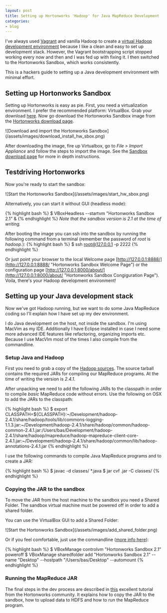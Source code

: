 ```yaml
---
layout: post
title: Setting up Hortonworks 'Hadoop' for Java MapReduce Development 
categories:
- blog
---
```

I've always used [Vagrant](http://www.vagrantup.com "Vagrant") and vanilla Hadoop to create a [virtual Hadoop development environment](http://baswenneker.github.io/blog/2014/07/09/setting-up-hadoop-using-vagrant.html "Setting up Hadoop using Vagrant") because I like a clean and easy to set up development stack. However, the Vagrant bootstrapping script stopped working every now and then and I was fed up with fixing it. I then switched to the Hortonworks Sandbox, which works consistently.

This is a hackers guide to setting up a Java development environment with minimal effort. 

## Setting up Hortonworks Sandbox
Setting up Hortonworks is easy as pie. First, you need a virtualization environment. I prefer the recommended platform: VirtualBox. Grab your download [here](https://www.virtualbox.org/wiki/Downloads "VirtualBox download page"). Now go download the Hortonworks Sandbox image from the [Hortonworks download page](http://hortonworks.com/products/hortonworks-sandbox/#install
"Hortonworks Sandbox Download").

<div class="img-center" markdown="1">
![Download and import the Hortonworks Sandbox](/assets/images/download_install_hw_sbox.png)
</div>

After downloading the image, fire up Virtualbox, go to _File > Import Appliance_ and follow the steps to import the image. See the [Sandbox download page](http://hortonworks.com/products/hortonworks-sandbox/#install
"Hortonworks Sandbox Download") for more in depth instructions.

## Testdriving Hortonworks
Now you're ready to start the sandbox:

<div class="img-center" markdown="1">
![Start the Hortonworks Sandbox](/assets/images/start_hw_sbox.png)
</div>

Alternatively, you can start it without GUI (headless mode):

{% highlight bash %}
$ VBoxHeadless --startvm "Hortonworks Sandbox 2.1" &
{% endhighlight %}
_Note that the sandbox version is 2.1 at the time of writing._


After booting the image you can ssh into the sandbox by running the following command from a terminal (remember the password of _root_ is _hadoop_.):
{% highlight bash %}
$ ssh root@127.0.0.1 -p 2222
{% endhighlight %}

Or just point your browser to the local Welcome page [http://127.0.0.1:8888/](http://127.0.0.1:8888/ "Hortonworks Sandbox Welcome Page") or the configuration page [http://127.0.0.1:8000/about/](http://127.0.0.1:8000/about/ "Hortonworks Sandbox Congiguration Page"). Voila, there's your Hadoop development environment!

## Setting up your Java development stack
Now we've got Hadoop running, but we want to do some Java MapReduce coding so I'll explain how I have set up my dev environment.

I do Java development on the host, not inside the sandbox. I'm using MacVim as my IDE. Additionally I have Eclipse installed in case I need some more advanced IDE features like refactoring, organizing imports etc. Because I use MacVIm most of the times I also compile from the commandline.

### Setup Java and Hadoop
First you need to grab a copy of the [Hadoop sources](http://hadoop.apache.org/releases.html#Download "Hadoop Download Page"). The source tarball contains the required JARs for compiling our MapReduce programs. At the time of writing the version is _2.4.1_.

After unpacking we need to add the following JARs to the classpath in order to compile _basic_ MapReduce code without errors. Use the following on OSX to add the JARs to the classpath:

{% highlight bash %}
$ export CLASSPATH=${CLASSPATH}:~/Development/hadoop-2.4.1/share/hadoop/tools/lib/commons-logging-1.1.3.jar:~/Development/hadoop-2.4.1/share/hadoop/common/hadoop-common-2.4.1.jar:/Users/bas/Development/hadoop-2.4.1/share/hadoop/mapreduce/hadoop-mapreduce-client-core-2.4.1.jar:~/Development/hadoop-2.4.1/share/hadoop/common/lib/hadoop-annotations-2.4.1.jar 
{% endhighlight %}

I use the following commands to compile Java MapReduce programs and to create a JAR:

{% highlight bash %}
$ javac -d classes/ *.java 
$ jar cvf <your jar name here>.jar -C classes/ <package name here> 
{% endhighlight %}

### Copying the JAR to the sandbox
To move the JAR from the host machine to the sandbox you need a Shared Folder. The sandbox virtual machine must be powered off in order to add a shared folder.

You can use the VirtualBox GUI to add a Shared Folder:

<div class="img-center" markdown="1">
![Start the Hortonworks Sandbox](/assets/images/add_shared_folder.png)
</div>

Or if you feel comfortable, just use the commandline ([more info here](https://www.virtualbox.org/manual/ch04.html#sharedfolders
 "VirtualBox Shared Folder reference")):

{% highlight bash %}
$ VBoxManage controlvm "Hortonworks Sandbox 2.1" poweroff
$ VBoxManage sharedfolder add "Hortonworks Sandbox 2.1" --name "Desktop" --hostpath "/Users/bas/Desktop" --automount
{% endhighlight %}

### Running the MapReduce JAR
The final steps in the dev process are described in [this](https://github.com/hortonworks/hadoop-tutorials/blob/master/Community/T09_Write_And_Run_Your_Own_MapReduce_Java_Program_Poll_Result_Analysis.md#copy-jar-to-hue-home-directory "Community Tutorial 09: Write and Run Your Own MapReduce Java Program - Poll Result Analysis Using Hadoop, Java and Eclipse") excellent tutorial from the Hortonworks community. It explains how to copy the JAR to the sandbox, how to upload data to HDFS and how to run the MapReduce program.
